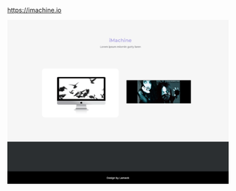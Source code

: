 <a href="https://eufreela.github.io/imachine/index.html">https://imachine.io</a>

<img src="https://github.com/EuFreela/imachine/blob/master/assets/img/iMachine2f.gif?raw=true">
